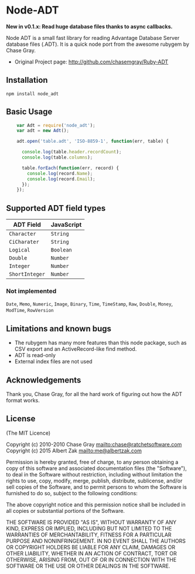 # Node-ADT

**New in v0.1.x: Read huge database files thanks to async callbacks.**

Node ADT is a small fast library for reading Advantage Database Server database files (.ADT). It is a quick node port from the awesome rubygem by Chase Gray.

* Original Project page: <http://github.com/chasemgray/Ruby-ADT>

## Installation

    npm install node_adt

## Basic Usage

```JavaScript
    var Adt = require('node_adt');
    var adt = new Adt();

    adt.open('table.adt', 'ISO-8859-1', function(err, table) {

      console.log(table.header.recordCount);
      console.log(table.columns);

      table.forEach(function(err, record) {
        console.log(record.Name);
        console.log(record.Email);
      });
    });
```

## Supported ADT field types

ADT Field     | JavaScript
------------- | -----------
`Character`   | `String`
`CiCharater`  | `String`
`Logical`     | `Boolean`
`Double`      | `Number`
`Integer`     | `Number`
`ShortInteger`| `Number`

### Not implemented

`Date`, `Memo`, `Numeric`, `Image`, `Binary`, `Time`, `TimeStamp`, `Raw`, `Double`, `Money`, `ModTime`, `RowVersion`

## Limitations and known bugs

* The rubygem has many more features than this node package, such as CSV export and an ActiveRecord-like find method.
* ADT is read-only
* External index files are not used

## Acknowledgements

Thank you, Chase Gray, for all the hard work of figuring out how the ADT format works.


## License

(The MIT Licence)

Copyright (c) 2010-2010 Chase Gray <mailto:chase@ratchetsoftware.com>
Copyright (c) 2015 Albert Zak <mailto:me@albertzak.com>

Permission is hereby granted, free of charge, to any person
obtaining a copy of this software and associated documentation
files (the "Software"), to deal in the Software without
restriction, including without limitation the rights to use,
copy, modify, merge, publish, distribute, sublicense, and/or sell
copies of the Software, and to permit persons to whom the
Software is furnished to do so, subject to the following
conditions:

The above copyright notice and this permission notice shall be
included in all copies or substantial portions of the Software.

THE SOFTWARE IS PROVIDED "AS IS", WITHOUT WARRANTY OF ANY KIND,
EXPRESS OR IMPLIED, INCLUDING BUT NOT LIMITED TO THE WARRANTIES
OF MERCHANTABILITY, FITNESS FOR A PARTICULAR PURPOSE AND
NONINFRINGEMENT. IN NO EVENT SHALL THE AUTHORS OR COPYRIGHT
HOLDERS BE LIABLE FOR ANY CLAIM, DAMAGES OR OTHER LIABILITY,
WHETHER IN AN ACTION OF CONTRACT, TORT OR OTHERWISE, ARISING
FROM, OUT OF OR IN CONNECTION WITH THE SOFTWARE OR THE USE OR
OTHER DEALINGS IN THE SOFTWARE.
